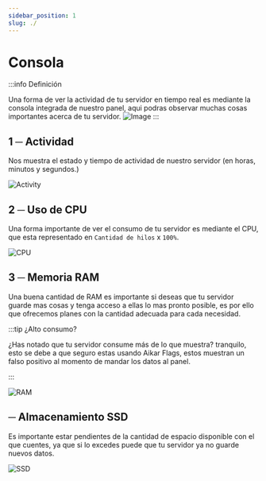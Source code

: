 ```yaml
---
sidebar_position: 1
slug: ./
---
```


# Consola
:::info Definición

Una forma de ver la actividad de tu servidor en tiempo real es mediante la consola integrada de nuestro panel, aqui podras observar muchas cosas importantes acerca de tu servidor.
![Image](/img/console.png)
:::



## 1 ─ Actividad
Nos muestra el estado y tiempo de actividad de nuestro servidor (en horas, minutos y segundos.)

![Activity](/img/activity.png)


## 2 ─  Uso de CPU
Una forma importante de ver el consumo de tu servidor es mediante el CPU, que esta representado en `Cantidad de hilos` x `100%`.

![CPU](/img/cpu.png)

## 3 ─ Memoria RAM
Una buena cantidad de RAM es importante si deseas que tu servidor guarde mas cosas y tenga acceso a ellas lo mas pronto posible, es por ello que ofrecemos planes con la cantidad adecuada para cada necesidad.

:::tip ¿Alto consumo?

¿Has notado que tu servidor consume más de lo que muestra? tranquilo, esto se debe a que seguro estas usando Aikar Flags, estos muestran un falso positivo al momento de mandar los datos al panel.

:::

![RAM](/img/ram.png)


## ─  Almacenamiento SSD
Es importante estar pendientes de la cantidad de espacio disponible con el que cuentes, ya que si lo excedes puede que tu servidor ya no guarde nuevos datos.

![SSD](/img/ssd.png)
